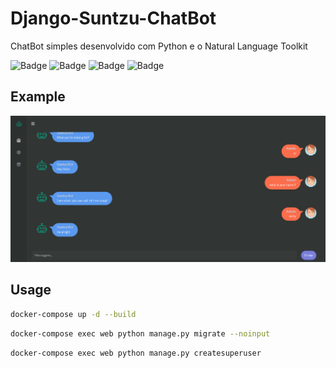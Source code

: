 # Django-Suntzu-ChatBot
  
ChatBot simples desenvolvido com Python e o Natural Language Toolkit

![Badge](https://img.shields.io/badge/Python-FFD43B?style=for-the-badge&logo=python&logoColor=blue)
![Badge](https://img.shields.io/badge/Docker-2CA5E0?style=for-the-badge&logo=docker&logoColor=white)
![Badge](https://img.shields.io/badge/Django-092E20?style=for-the-badge&logo=django&logoColor=green)
![Badge](https://img.shields.io/badge/django%20rest-ff1709?style=for-the-badge&logo=django&logoColor=white)


## Example
<img alt="Hi.." title="#Hi.." src="./static/images/example.png" />

## Usage
```sh
docker-compose up -d --build
```

```sh
docker-compose exec web python manage.py migrate --noinput
```

```sh
docker-compose exec web python manage.py createsuperuser
```
